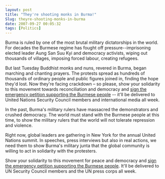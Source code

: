 ```yaml
---
layout: post
title: "They're shooting monks in Burma!"
Slug: theyre-shooting-monks-in-burma
date: 2007-09-27 00:05:32
tags: [Politics]
---
```

Burma is ruled by one of the most brutal military dictatorships in the world. For decades the Burmese regime has fought off pressure--imprisoning elected leader Aung San Suu Kyi and democracy activists, wiping out thousands of villages, imposing forced labour, creating refugees.

But last Tuesday Buddhist monks and nuns, revered in Burma, began marching and chanting prayers. The protests spread as hundreds of thousands of ordinary people and public figures joined in, finding the hope they'd lost. Now they're facing crackdown – so please, show your solidarity to this movement towards reconciliation and democracy and [sign the emergency petition supporting the Burmese people](http://www.avaaz.org/en/stand_with_burma/tf.php?CLICK_TF_TRACK) -- it'll be delivered to United Nations Security Council members and international media all week.

In the past, Burma's military rulers have massacred the demonstrators and crushed democracy. The world must stand with the Burmese people at this time, to show the military rulers that the world will not tolerate repression and violence.

Right now, global leaders are gathering in New York for the annual United Nations summit. In speeches, press interviews but also in real actions, we need them to show Burma's military junta that the global community is willing to act in solidarity with the protesters.

Show your solidarity to this movement for peace and democracy and [sign the emergency petition supporting the Burmese people](http://www.avaaz.org/en/stand_with_burma/tf.php?CLICK_TF_TRACK). It'll be delivered to UN Security Council members and the UN press corps all week.
